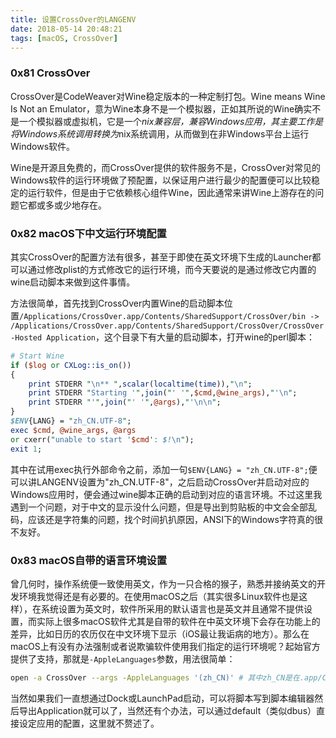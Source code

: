 ```yaml
---
title: 设置CrossOver的LANGENV
date: 2018-05-14 20:48:21
tags: [macOS, CrossOver]
---
```


### 0x81 CrossOver

CrossOver是CodeWeaver对Wine稳定版本的一种定制打包。Wine means Wine Is Not an Emulator，意为Wine本身不是一个模拟器，正如其所说的Wine确实不是一个模拟器或虚拟机，它是一个*nix兼容层，兼容Windows应用，其主要工作是将Windows系统调用转换为*nix系统调用，从而做到在非Windows平台上运行Windows软件。

Wine是开源且免费的，而CrossOver提供的软件服务不是，CrossOver对常见的Windows软件的运行环境做了预配置，以保证用户进行最少的配置便可以比较稳定的运行软件，但是由于它依赖核心组件Wine，因此通常来讲Wine上游存在的问题它都或多或少地存在。

### 0x82 macOS下中文运行环境配置

其实CrossOver的配置方法有很多，甚至于即使在英文环境下生成的Launcher都可以通过修改plist的方式修改它的运行环境，而今天要说的是通过修改它内置的wine启动脚本来做到这件事情。

方法很简单，首先找到CrossOver内置Wine的启动脚本位置`/Applications/CrossOver.app/Contents/SharedSupport/CrossOver/bin -> /Applications/CrossOver.app/Contents/SharedSupport/CrossOver/CrossOver-Hosted Application`，这个目录下有大量的启动脚本，打开wine的perl脚本：

``` Perl
# Start Wine
if ($log or CXLog::is_on())
{
    print STDERR "\n** ",scalar(localtime(time)),"\n";
    print STDERR "Starting '",join("' '",$cmd,@wine_args),"'\n";
    print STDERR "'",join("' '",@args),"'\n\n";
}
$ENV{LANG} = "zh_CN.UTF-8";
exec $cmd, @wine_args, @args
or cxerr("unable to start '$cmd': $!\n");
exit 1;
```

其中在试用exec执行外部命令之前，添加一句`$ENV{LANG} = "zh_CN.UTF-8";`便可以讲LANGENV设置为"zh_CN.UTF-8"，之后启动CrossOver并启动对应的Windows应用时，便会通过wine脚本正确的启动到对应的语言环境。不过这里我遇到一个问题，对于中文的显示没什么问题，但是导出到剪贴板的中文会全部乱码，应该还是字符集的问题，找个时间扒扒原因，ANSI下的Windows字符真的很不友好。

<!--more-->

### 0x83 macOS自带的语言环境设置

曾几何时，操作系统便一致使用英文，作为一只合格的猴子，熟悉并接纳英文的开发环境我觉得还是有必要的。在使用macOS之后（其实很多Linux软件也是这样），在系统设置为英文时，软件所采用的默认语言也是英文并且通常不提供设置，而实际上很多macOS软件尤其是自带的软件在中英文环境下会存在功能上的差异，比如日历的农历仅在中文环境下显示（iOS最让我诟病的地方）。那么在macOS上有没有办法强制或者说欺骗软件使用我们指定的运行环境呢？起始官方提供了支持，那就是`-AppleLanguages`参数，用法很简单：

``` Bash
open -a CrossOver --args -AppleLanguages '(zh_CN)' # 其中zh_CN是在.app/Contents/Resources中可以找到的对应的资源
```

当然如果我们一直想通过Dock或LaunchPad启动，可以将脚本写到脚本编辑器然后导出Application就可以了，当然还有个办法，可以通过default（类似dbus）直接设定应用的配置，这里就不赘述了。
